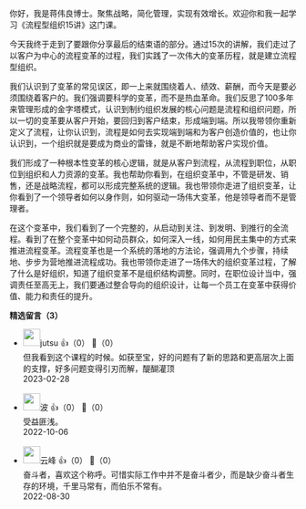 你好，我是蒋伟良博士。聚焦战略，简化管理，实现有效增长。欢迎你和我一起学习《流程型组织15讲》这门课。

今天我终于走到了要跟你分享最后的结束语的部分。通过15次的讲解，我们走过了以客户为中心的流程变革的过程，我们实践了一次伟大的变革历程，就是建立流程型组织。

我们认识到了变革的常见误区，即一上来就围绕着人、绩效、薪酬，而今天是要必须围绕着客户的。我们强调要科学的变革，而不是热血革命。我们反思了100多年来管理形成的金字塔模式，认识到制约组织发展的核心问题是流程和组织问题，所以一切的变革要从客户开始，要回归到客户结束，形成端到端。所以我带领你重新定义了流程，让你认识到，流程是如何去实现端到端和为客户创造价值的，也让你认识到，一个组织就是要成为商业的雷锋，就是不断地帮助客户实现价值。

我们形成了一种根本性变革的核心逻辑，就是从客户到流程，从流程到职位，从职位到组织和人力资源的变革。我也帮助你看到，在组织变革中，不管是研发、销售，还是战略流程，都可以形成完整系统的逻辑。我也带领你走进了组织变革，让你看到了一个领导者如何以身作则，如何驱动一场伟大变革，他是领导者而不是管理者。

在这个变革中，我们看到了一个完整的，从启动到关注、到发明、到推行的全流程。看到了在整个变革中如何动员群众，如何深入一线，如何用民主集中的方式来推进流程变革。流程变革也是一个系统的落地的方法论，强调用九个步骤，持续地、步步为营地推进流程成功。我也带领你走进了一场伟大的组织变革过程，了解了什么是好组织，知道了组织变革不是组织结构调整。同时，在职位设计当中，强调责任至高无上，我们要通过整合导向的组织设计，让每一个员工在变革中获得价值、能力和责任的提升。
<div><strong>精选留言（3）</strong></div><ul>
<li><img src="https://static001.geekbang.org/account/avatar/00/11/28/de/54667f13.jpg" width="30px"><span>jutsu</span> 👍（0） 💬（0）<div>但我看到这个课程的时候。如获至宝，好的问题有了新的思路和更高层次上面的支撑，好多问题变得引刃而解，醍醐灌顶</div>2023-02-28</li><br/><li><img src="https://static001.geekbang.org/account/avatar/00/11/15/4b/bd086599.jpg" width="30px"><span>波</span> 👍（0） 💬（0）<div>受益匪浅。</div>2022-10-06</li><br/><li><img src="https://static001.geekbang.org/account/avatar/00/12/6b/3a/1ed3634f.jpg" width="30px"><span>云峰</span> 👍（0） 💬（0）<div>奋斗者，喜欢这个称呼。可惜实际工作中并不是奋斗者少，而是缺少奋斗者生存的环境，千里马常有，而伯乐不常有。</div>2022-08-30</li><br/>
</ul>